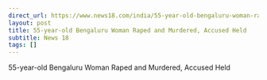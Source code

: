 ```yaml
---
direct_url: https://www.news18.com/india/55-year-old-bengaluru-woman-raped-and-murdered-accused-held-8840031.html
layout: post
title: 55-year-old Bengaluru Woman Raped and Murdered, Accused Held
subtitle: News 18
tags: []
---
```


55-year-old Bengaluru Woman Raped and Murdered, Accused Held
